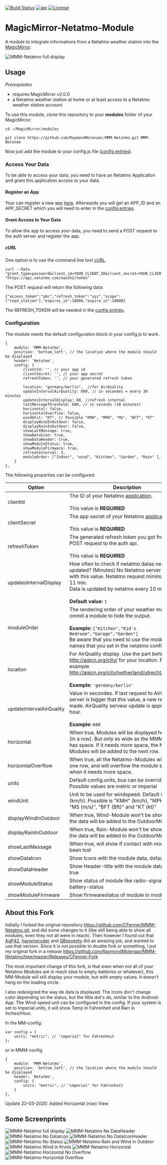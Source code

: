[![Build Status](https://travis-ci.org/RaymondMolenaar/MMM-Netatmo.svg?branch=master)](https://travis-ci.org/RaymondMolenaar/MMM-Netatmo)
[![api](https://img.shields.io/badge/api-Netatmo-orange.svg)](https://dev.netatmo.com/doc)
[![License](https://img.shields.io/github/license/mashape/apistatus.svg)](https://choosealicense.com/licenses/mit/)

# MagicMirror-Netatmo-Module

A module to integrale informations from a Netatmo weather station into the [MagicMirror](https://github.com/MichMich/MagicMirror).

![MMM-Netatmo full display](https://github.com/RaymondMolenaar/MMM-Netatmo/blob/master/MMM-Netatmo_full.png)

## Usage

_Prerequisites_

- requires MagicMirror v2.0.0
- a Netatmo weather station at home or at least access to a Netatmo weather station account

To use this module, clone this repository to your __modules__ folder of your MagicMirror:

`cd ~/MagicMirror/modules`

`git clone https://github.com/RaymondMolenaar/MMM-Netatmo.git MMM-Netatmo`

Now just add the module to your config.js file ([config entries](#configuration)).

### Access Your Data

To be able to access your data, you need to have an Netatmo Application and grant this application access to your data.

#### Register an App

Your can register a new app [here](https://dev.netatmo.com/dev/createapp). Afterwards you will get an APP_ID and an APP_SECRET which you will need to enter in the [config entries](#configuration).

#### Grant Access to Your Data

To allow the app to access your data, you need to send a POST request to the auth server and register the app.

##### cURL

One option is to use the command line tool [cURL](https://www.google.de/url?sa=t&rct=j&q=&esrc=s&source=web&cd=2&cad=rja&uact=8&ved=0ahUKEwjqgN789KnaAhUBalAKHR-NDLoQFgg2MAE&url=https%3A%2F%2Fen.wikipedia.org%2Fwiki%2FCURL&usg=AOvVaw27-lfQBHvLQPR2qsddIR6U). 

```
curl --data "grant_type=password&client_id=YOUR_CLIENT_ID&client_secret=YOUR_CLIENT_SECRET&username=YOUR_NETATMO_USERNAME&password=YOUR_NETATMO_PASSWORD&scope=read_station" "https://api.netatmo.com/oauth2/token"
```

The POST request will return the following data:

```
{"access_token":"abc","refresh_token":"xyz","scope":["read_station"],"expires_in":10800,"expire_in":10800}
```

The REFRESH_TOKEN will be needed in the [config entries](#configuration).

### Configuration

The module needs the default configuration block in your config.js to work.

```
{
	module: 'MMM-Netatmo',
	position: 'bottom_left', // the location where the module should be displayed
	header: 'Netatmo',
	config: {
		clientId: '', // your app id
		clientSecret: '', // your app secret
		refreshToken: '', // your generated refresh token
		
		location: "germany/berlin",  //for AirQuality
		updateIntervalAirQuality: 600, // in secondes = every 30 minutes
		updatesIntervalDisplay: 60, //refresh internal
		lastMessageThreshold: 600, // in seconds (10 minutes)
		horizontal: false,
		horizontalOverflow: false,
		windUnit: "KT", // Possible "KMH", "MPH", "MS", "BFT", "KT"
		displayWindInOutdoor: false,
		displayRainInOutdoor: false,
		showLastMessage: true,
		showDataIcon: true,
		showDataHeader: true,
		showModuleStatus: true,
		showModuleFirmware: true,
		refreshInterval: 3,
		moduleOrder: ["Indoor", "wind", "Kitchen", "Garden", "Rain" ],
	}
},
```

The following properties can be configured:

|Option|Description|
|---|---|
|clientId|The ID of your Netatmo [application](https://dev.netatmo.com/dev/listapps).<br><br>This value is **REQUIRED**|
|clientSecret|The app secret of your Netatmo [application](https://dev.netatmo.com/dev/listapps).<br><br>This value is **REQUIRED**|
|refreshToken|The generated refresh token you got from the POST request to the auth api.<br><br>This value is **REQUIRED**|
|updatesIntervalDisplay|How often to check if netatmo datas needs to be updated? (Minutes) No Netatmo server request with this value. Netatmo request minimum every 11 min.<br>Data is updated by netatmo every 10 minutes.<br><br>**Default value:** `1`|
|moduleOrder|The rendering order of your weather modules, ommit a module to hide the output.<br><br>**Example:** `["Kitchen","Kid's Bedroom","Garage","Garden"]` <br>Be aware that you need to use the module names that you set in the netatmo configuration.|
|location|For AirQuality display. Use the part behind http://aqicn.org/city/ for your location. For example http://aqicn.org/city/netherland/utrecht/griftpark/<br><br>**Example:** `'germany/berlin'`|
|updateIntervalAirQuality|Value in secondes. If last request to AirQuality server is bigger that this value, a new request to made. AirQuality serveur update is approx every hour. <br><br>**Example:** `600`|
|horizontal|When true, Modules will be displayed horizontal (in a row). But only as wide as the MMM-Module has space. If it needs more space, the Netatmo-Modules will be added to the next row.|
|horizontalOverflow|When true, all the Netatmo-Modules will stay in one row, and will overflow the module space when it needs more space.|
|units|Default config.units, bus can be overriden here. Possible values are metric or imperial|
|windUnit|Unit to be used for windspeed. Default is "KMH" (km/h). Possible is "KMH" (km/h), "MPH" (mph), "MS (m/s)", "BFT (Bft)" and "KT (kt)" |
|displayWindInOutdoor|When true, Wind-Module won't be shown, but the data will be added to the OutdoorModule|
|displayRainInOutdoor|When true, Rain-Module won't be shown, but the data will be added to the OutdoorModule|
|showLastMessage|When true, will show if contact with module has been lost|
|showDataIcon|Show Icons with the module data, default true|
|showDataHeader|Show Header-title with the module data, default true|
|showModuleStatus|Show status of module like radio-signal or battery-status|
|showModuleFirmware|Show firmwarestatus of module in modulestatus |

## About this Fork
Initially I forked the original repository https://github.com/CFenner/MMM-Netatmo.git, and did some changes to it (like still being able to show all modules, even they not all were in reach).
Then however I found out that [AgP42](https://github.com/AgP42), [haywirecoder](https://github.com/haywirecoder) and [QBseventy](https://github.com/QBseventy) did an amazing job, and wanted to use that version.
Since it is not possible to double fork or something, I put my original fork in a release https://github.com/RaymondMolenaar/MMM-Netatmo/tree/master/Releases/CFenner-Fork

The most important change of this fork, is that even when not all of your Netatmo Modules are in reach (due to empty batteries or whatever), this MM-Module will still display your module, but with empty values. It doesn't hang on the loading circle.

I also redesigned the way de data is displayed. The Icons don't change color depending on the status, but the little dot's do, similar to the Android-App.
The Wind-speed unit can be configured in the config.
If your system is set to Imperial units, it will show Temp in Fahrenheit and Rain in Inches/Hour.

In the MM-config: 
```
var config = {
	units: "metric", // "imperial" for Fahrenheit
};
```
or in MMM-config
```
{
	module: 'MMM-Netatmo',
	position: 'bottom_left', // the location where the module should be displayed
	header: 'Netatmo',
	config: {
		units: "metric", // "imperial" for Fahrenheit
	}
},
```

Update 22-03-2020: Added Horizantal (row) View

## Some Screenprints
![MMM-Netatmo full display](https://github.com/RaymondMolenaar/MMM-Netatmo/blob/master/MMM-Netatmo_full.png)
![MMM-Netatmo No DataHeader](https://github.com/RaymondMolenaar/MMM-Netatmo/blob/master/MMM-Netatmo_noheader.png)
![MMM-Netatmo No DataIcon](https://github.com/RaymondMolenaar/MMM-Netatmo/blob/master/MMM-Netatmo_noicon.png)
![MMM-Netatmo No DataIconHeader](https://github.com/RaymondMolenaar/MMM-Netatmo/blob/master/MMM-Netatmo_noicon_noheader.png)
![MMM-Netatmo No Status](https://github.com/RaymondMolenaar/MMM-Netatmo/blob/master/MMM-Netatmo_nostatus.png)
![MMM-Netatmo Rain and Wind in Outdoor](https://github.com/RaymondMolenaar/MMM-Netatmo/blob/master/MMM-Netatmo_raininoutdoor.png)
![MMM-Netatmo Wind in Knots](https://github.com/RaymondMolenaar/MMM-Netatmo/blob/master/MMM-Netatmo_wind_in_knots.png)
![MMM-Netatmo Horizontal](https://github.com/RaymondMolenaar/MMM-Netatmo/blob/master/MMM-Netatmo_Horizontal.png)
![MMM-Netatmo Horizontal No Overflow ](https://github.com/RaymondMolenaar/MMM-Netatmo/blob/master/MMM-Netatmo_Horizontal2.png)
![MMM-Netatmo Horizontal Overflow ](https://github.com/RaymondMolenaar/MMM-Netatmo/blob/master/MMM-Netatmo_HorizontalOverflow.png)
